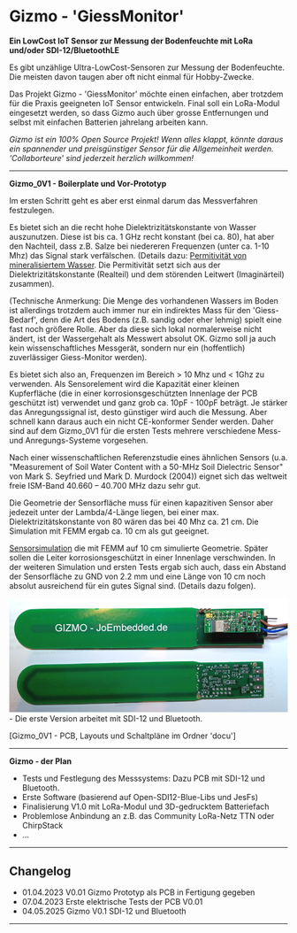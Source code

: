 # Gizmo - 'GiessMonitor' #
**Ein LowCost IoT Sensor zur Messung der Bodenfeuchte mit LoRa und/oder SDI-12/BluetoothLE**

Es gibt unzählige Ultra-LowCost-Sensoren zur Messung der Bodenfeuchte.
Die meisten davon taugen aber oft nicht einmal für Hobby-Zwecke.

Das Projekt Gizmo - 'GiessMonitor' möchte einen einfachen, aber trotzdem
für die Praxis geeigneten IoT Sensor entwickeln. Final soll ein LoRa-Modul
eingesetzt werden, so dass Gizmo auch über grosse Entfernungen und selbst mit
einfachen Batterien jahrelang arbeiten kann. 

_*Gizmo ist ein 100% Open Source Projekt!*_
_*Wenn alles klappt, könnte daraus ein spannender und preisgünstiger Sensor für die Allgemeinheit werden.*_
_*'Collaborteure' sind jederzeit herzlich willkommen!*_

---
**Gizmo_0V1 - Boilerplate und Vor-Prototyp**

Im ersten Schritt geht es aber erst einmal darum das Messverfahren festzulegen.

Es bietet sich an die recht hohe Dielektrizitätskonstante von Wasser auszunutzen. 
Diese ist bis ca. 1 GHz recht konstant (bei ca. 80), hat aber den Nachteil, dass z.B. Salze bei
niedereren Frequenzen (unter ca. 1-10 Mhz) das Signal stark verfälschen.
(Details dazu: [Permitivität von mineralisiertem Wasser](https://de.wikipedia.org/wiki/Permittivit%C3%A4t). Die Permitivität setzt sich aus der 
Dielektrizitätskonstante (Realteil) und dem störenden Leitwert (Imaginärteil) zusammen).

(Technische Anmerkung: Die Menge des vorhandenen Wassers im Boden ist allerdings trotzdem auch immer nur ein indirektes Mass für den 'Giess-Bedarf',
denn die Art des Bodens (z.B. sandig oder eher lehmig) spielt eine fast noch größere Rolle. Aber da diese sich lokal normalerweise nicht ändert,
ist der Wassergehalt als Messwert absolut OK. Gizmo soll ja auch kein wissenschaftliches Messgerät, sondern nur ein (hoffentlich) zuverlässiger Giess-Monitor werden).

Es bietet sich also an, Frequenzen im Bereich > 10 Mhz und < 1Ghz zu verwenden. Als Sensorelement wird die Kapazität einer kleinen 
Kupferfläche (die in einer korrosionsgeschützten Innenlage der PCB geschützt ist) verwendet und ganz grob ca. 10pF - 100pF beträgt.
Je stärker das Anregungssignal ist, desto günstiger wird auch die Messung. Aber schnell kann daraus auch ein nicht CE-konformer Sender werden.
Daher sind auf dem Gizmo_0V1 für die ersten Tests mehrere verschiedene Mess- und Anregungs-Systeme vorgesehen.

Nach einer wissenschaftlichen Referenzstudie eines ähnlichen Sensors (u.a. "Measurement of Soil Water Content with a 50-MHz Soil Dielectric Sensor" von Mark S. Seyfried und Mark D. Murdock (2004)) eignet sich das weltweit freie ISM-Band 40.660 – 40.700 MHz dazu sehr gut. 

Die Geometrie der Sensorfläche muss für einen kapazitiven Sensor aber jedezeit unter der Lambda/4-Länge liegen, bei einer max. Dielektrizitätskonstante von 80 wären das bei 40 Mhz ca. 21 cm. Die Simulation mit FEMM ergab ca. 10 cm als gut geeignet.

[Sensorsimulation](./docu/sensorsim01.png) die mit FEMM auf 10 cm simulierte Geometrie. Später sollen die Leiter korrosionsgeschützt in einer Innenlage verschwinden. In der weiteren Simulation und ersten Tests ergab sich auch, dass ein Abstand der Sensorfläche zu GND von 2.2 mm und eine Länge von 10 cm noch absolut ausreichend für ein gutes Signal sind. (Details dazu folgen). 

![Gizmo_0V1](./docu/pgizmo01.png) - Die erste Version arbeitet mit SDI-12 und Bluetooth.

[Gizmo_0V1 - PCB, Layouts und Schaltpläne im Ordner 'docu']

---
**Gizmo - der Plan**
- Tests und Festlegung des Messsystems: Dazu PCB mit SDI-12 und Bluetooth.
- Erste Software (basierend auf Open-SDI12-Blue-Libs und JesFs)
- Finalisierung V1.0 mit LoRa-Modul und 3D-gedrucktem Batteriefach
- Problemlose Anbindung an z.B. das Community LoRa-Netz TTN oder ChirpStack
- ...

---
## Changelog  ##
- 01.04.2023 V0.01 Gizmo Prototyp als PCB in Fertigung gegeben
- 07.04.2023 Erste elektrische Tests der PCB V0.01
- 04.05.2025 Gizmo V0.1 SDI-12 und Bluetooth
---

